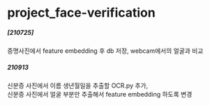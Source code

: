 # project_face-verification

##### [210725]
증명사진에서 feature embedding 후 db 저장, webcam에서의 얼굴과 비교</br>

##### 210913
신분증 사진에서 이름 생년월일을 추출할 OCR.py 추가,</br> 신분증 사진에서 얼굴 부분만 추출해서 feature embedding 하도록 변경 
